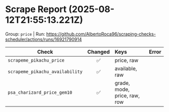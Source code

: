 # Scrape Report (2025-08-12T21:55:13.221Z)

Group: `price`  |  Run: https://github.com/AlbertoRoca96/scraping-checks-scheduler/actions/runs/16921790914

| Check | Changed | Keys | Error |
|---|:---:|:--|:--|
| `scrapeme_pikachu_price` | ✅ | price, raw |  |
| `scrapeme_pikachu_availability` | ✅ | available, raw |  |
| `psa_charizard_price_gem10` | ✅ | grade, mode, price, raw, row |  |
